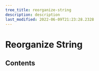 ```yaml
---
tree_title: reorganize-string
description: description
last_modified: 2022-06-09T21:23:28.2328
---
```


# Reorganize String

## Contents
